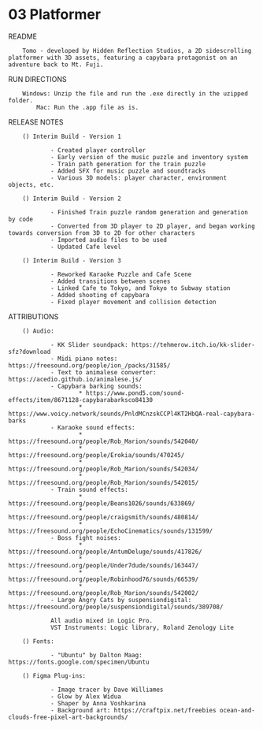 # 03 Platformer

README

        Tomo - developed by Hidden Reflection Studios, a 2D sidescrolling platformer with 3D assets, featuring a capybara protagonist on an adventure back to Mt. Fuji.

RUN DIRECTIONS

        Windows: Unzip the file and run the .exe directly in the uzipped folder.
            Mac: Run the .app file as is.

RELEASE NOTES

        () Interim Build - Version 1

                - Created player controller
                - Early version of the music puzzle and inventory system
                - Train path generation for the train puzzle
                - Added SFX for music puzzle and soundtracks 
                - Various 3D models: player character, environment objects, etc.

        () Interim Build - Version 2

                - Finished Train puzzle random generation and generation by code
                - Converted from 3D player to 2D player, and began working towards conversion from 3D to 2D for other characters
                - Imported audio files to be used
                - Updated Cafe level

        () Interim Build - Version 3

                - Reworked Karaoke Puzzle and Cafe Scene
                - Added transitions between scenes
                - Linked Cafe to Tokyo, and Tokyo to Subway station
                - Added shooting of capybara
                - Fixed player movement and collision detection

ATTRIBUTIONS 

        () Audio:

                - KK Slider soundpack: https://tehmerow.itch.io/kk-slider-sfz?download
                - Midi piano notes: https://freesound.org/people/ion_/packs/31585/
                - Text to animalese converter: https://acedio.github.io/animalese.js/
                - Capybara barking sounds: 
                        * https://www.pond5.com/sound-effects/item/8671128-capybarabarksco84130 
                        * https://www.voicy.network/sounds/PnldMCnzskCCPl4KT2HbQA-real-capybara-barks
                - Karaoke sound effects: 
                        * https://freesound.org/people/Rob_Marion/sounds/542040/
                        * https://freesound.org/people/Erokia/sounds/470245/
                        * https://freesound.org/people/Rob_Marion/sounds/542034/
                        * https://freesound.org/people/Rob_Marion/sounds/542015/
                - Train sound effects:
                        * https://freesound.org/people/Beans1026/sounds/633869/
                        * https://freesound.org/people/craigsmith/sounds/480814/
                        * https://freesound.org/people/EchoCinematics/sounds/131599/
                - Boss fight noises: 
                        * https://freesound.org/people/AntumDeluge/sounds/417826/
                        * https://freesound.org/people/Under7dude/sounds/163447/
                        * https://freesound.org/people/Robinhood76/sounds/66539/
                        * https://freesound.org/people/Rob_Marion/sounds/542002/
                - Large Angry Cats by suspensiondigital: https://freesound.org/people/suspensiondigital/sounds/389708/

                All audio mixed in Logic Pro. 
                VST Instruments: Logic library, Roland Zenology Lite

        () Fonts: 
                
                - "Ubuntu" by Dalton Maag: https://fonts.google.com/specimen/Ubuntu

        () Figma Plug-ins:

                - Image tracer by Dave Williames
                - Glow by Alex Widua
                - Shaper by Anna Voshkarina 
                - Background art: https://craftpix.net/freebies ocean-and-clouds-free-pixel-art-backgrounds/